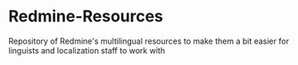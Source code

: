 Redmine-Resources
=================

Repository of Redmine's multilingual resources to make them a bit easier for linguists and localization staff to work with
